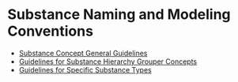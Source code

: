 # Substance Naming and Modeling Conventions

* [Substance Concept General Guidelines](../../../Substance-Concept-General-Guidelines_174691632.html)
* [Guidelines for Substance Hierarchy Grouper Concepts](../../../Guidelines-for-Substance-Hierarchy-Grouper-Concepts_174691409.html)
* [Guidelines for Specific Substance Types](../../../Guidelines-for-Specific-Substance-Types_174691544.html)
